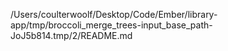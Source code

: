 /Users/coulterwoolf/Desktop/Code/Ember/library-app/tmp/broccoli_merge_trees-input_base_path-JoJ5b814.tmp/2/README.md